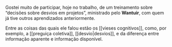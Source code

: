 Gostei muito de participar, hoje no trabalho, de um treinamento sobre “decisões sobre desvios em projetos”, ministrado pelo **Wantuir**, com quem já tive outros aprendizados anteriormente. 

Entre as coisas das quais ele falou estão os [[vieses cognitivos]], como, por exemplo, a [[preguiça coletiva]], [[desvio|desvios]], e da diferença entre informação aparente e informação disponível.